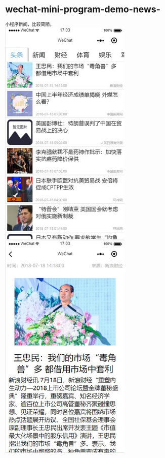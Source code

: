 # wechat-mini-program-demo-news-
小程序新闻，比较简陋。
![avatar](https://github.com/tihssiefiL/wechat-mini-program-demo-news-/blob/master/1.jpg)
![avatar](https://github.com/tihssiefiL/wechat-mini-program-demo-news-/blob/master/2.jpg)

